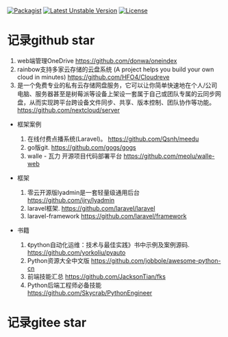 [![Packagist](https://img.shields.io/packagist/v/HFO4/Cloudreve.svg)]()
[![Latest Unstable Version](https://poser.pugx.org/hfo4/cloudreve/v/unstable)]()
[![License](https://poser.pugx.org/hfo4/cloudreve/license)]()


# 记录github star

1. web端管理OneDrive   https://github.com/donwa/oneindex
1. rainbow支持多家云存储的云盘系统 (A project helps you build your own cloud in minutes) https://github.com/HFO4/Cloudreve
1. 是一个免费专业的私有云存储网盘服务，它可以让你简单快速地在个人/公司电脑、服务器甚至是树莓派等设备上架设一套属于自己或团队专属的云同步网盘，从而实现跨平台跨设备文件同步、共享、版本控制、团队协作等功能。https://github.com/nextcloud/server


- 框架案例
  1. 在线付费点播系统(Laravel)。 https://github.com/Qsnh/meedu
  1. go版git.  https://github.com/gogs/gogs
  1. walle - 瓦力 开源项目代码部署平台   https://github.com/meolu/walle-web
  
- 框架
  1. 零云开源版lyadmin是一套轻量级通用后台 https://github.com/ijry/lyadmin
  1. laravel框架. https://github.com/laravel/laravel
  1. laravel-framework https://github.com/laravel/framework

- 书籍
  1. 《python自动化运维：技术与最佳实践》书中示例及案例源码. https://github.com/yorkoliu/pyauto
  1. Python资源大全中文版   https://github.com/jobbole/awesome-python-cn
  1. 前端技能汇总 https://github.com/JacksonTian/fks
  1. Python后端工程师必备技能  https://github.com/Skycrab/PythonEngineer

记录gitee star
=========================

